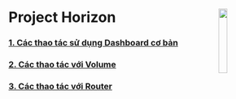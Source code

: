 # Project Horizon <img src=https://i.imgur.com/bVMSHQV.png align=right width=18%>
### [1. Các thao tác sử dụng Dashboard cơ bản](https://github.com/QuocCuong97/OpenStack/blob/master/docs/07_Horizon/01_Basic_Usage.md)
### [2. Các thao tác với Volume](https://github.com/QuocCuong97/OpenStack/blob/master/docs/07_Horizon/02_Work_with_Volume.md)
### [3. Các thao tác với Router](https://github.com/QuocCuong97/OpenStack/blob/master/docs/07_Horizon/03_Add_Router.md)
